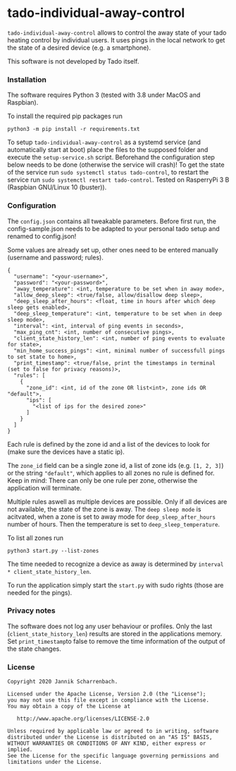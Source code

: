 # tado-individual-away-control

`tado-individual-away-control` allows to control the away state of your tado heating control by individual users.
It uses pings in the local network to get the state of a desired device (e.g. a smartphone).

This software is not developed by Tado itself.

### Installation

The software requires Python 3 (tested with 3.8 under MacOS and Raspbian).

To install the required pip packages run

```pip packets
python3 -m pip install -r requirements.txt
```

To setup `tado-individual-away-control` as a systemd service (and automatically start at boot) place the files to the supposed folder and execute the `setup-service.sh` script. Beforehand the configuration step below needs to be done (otherwise the service will crash)!
To get the state of the service run `sudo systemctl status tado-control`, to restart the service run `sudo systemctl restart tado-control`.
Tested on RasperryPi 3 B (Raspbian GNU/Linux 10 (buster)).

### Configuration

The `config.json` contains all tweakable parameters. Before first run, the config-sample.json needs to be adapted to your personal tado setup and renamed to config.json!

Some values are already set up, other ones need to be entered manually (username and password; rules).

```
{
  "username": "<your-username>",
  "password": "<your-password>",
  "away_temperature": <int, temperature to be set when in away mode>,
  "allow_deep_sleep": <true/false, allow/disallow deep sleep>,
  "deep_sleep_after_hours": <float, time in hours after which deep sleep gets enabled>,
  "deep_sleep_temperature": <int, temperature to be set when in deep sleep mode>,
  "interval": <int, interval of ping events in seconds>,
  "max_ping_cnt": <int, number of consecutive pings>,
  "client_state_history_len": <int, number of ping events to evaluate for state>,
  "min_home_success_pings": <int, minimal number of successfull pings to set state to home>,
  "print_timestamp": <true/false, print the timestamps in terminal (set to false for privacy reasons)>,
  "rules": [
    {
      "zone_id": <int, id of the zone OR list<int>, zone ids OR "default">,
      "ips": [
        "<list of ips for the desired zone>"
      ]
    }
  ]
}
```

Each rule is defined by the zone id and a list of the devices to look for (make sure the devices have a static ip).

The `zone_id` field can be a single zone id, a list of zone ids (e.g. `[1, 2, 3]`) or the string `"default"`, which applies to all zones no rule is defined for.
Keep in mind: There can only be one rule per zone, otherwise the application will terminate.

Multiple rules aswell as multiple devices are possible. Only if all devices are not available, the state of the zone is away.
The `deep sleep mode` is acitvated, when a zone is set to away mode for `deep_sleep_after_hours` number of hours. Then the temperature is set to `deep_sleep_temperature`.

To list all zones run
```pip packets
python3 start.py --list-zones
```

The time needed to recognize a device as away is determined by `interval * client_state_history_len`.

To run the application simply start the `start.py` with sudo rights (those are needed for the pings).

### Privacy notes

The software does not log any user behaviour or profiles. Only the last (`client_state_history_len`) results are stored in the applications memory.
Set `print_timestamp`to false to remove the time information of the output of the state changes.

### License

```
Copyright 2020 Jannik Scharrenbach.

Licensed under the Apache License, Version 2.0 (the "License");
you may not use this file except in compliance with the License.
You may obtain a copy of the License at

   http://www.apache.org/licenses/LICENSE-2.0

Unless required by applicable law or agreed to in writing, software
distributed under the License is distributed on an "AS IS" BASIS,
WITHOUT WARRANTIES OR CONDITIONS OF ANY KIND, either express or implied.
See the License for the specific language governing permissions and
limitations under the License.
```

